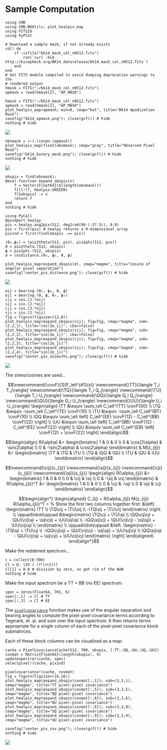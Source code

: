 # Sample Computation

```@example guide
using CMB
using CMB.BKUtils: plot_healpix_map
using FITSIO
using PyPlot
```

```@setup guide
# Download a sample mask, if not already exists
cd() do
    if ~isfile("bk14_mask_cel_n0512.fits")
        run(`curl -kLO http://bicepkeck.org/BK14_datarelease/bk14_mask_cel_n0512.fits`)
    end
end
# Get FITS module compiled to avoid dumping deprecation warnings to the
# rendered output
hmask = FITS("~/bk14_mask_cel_n0512.fits")
apmask = read(hmask[2], "AP_MASK")
```
```@example guide
hmask = FITS("~/bk14_mask_cel_n0512.fits")
apmask = read(hmask[2], "AP_MASK")
plot_healpix_map(apmask; min=0, cmap="hot", title="BK14 Apodization Mask")
savefig("bk14_apmask.png"); close(gcf()) # hide
nothing # hide
```
![](bk14_apmask.png)

```@example guide
obsmask = (~).(isnan.(apmask))
plot_healpix_map(float(obsmask); cmap="gray", title="Observed Pixel Mask")
savefig("bk14_binary_mask.png"); close(gcf()) # hide
nothing # hide
```
![](bk14_binary_mask.png)

```@example guide
obspix = find(obsmask);
@eval function expand_obspix(v)
    f = Vector{Float64}($(length(obsmask)))
    fill!(f, Healpix.UNSEEN)
    f[$obspix] .= v
    return f
end
nothing # hide
```

```@example guide
using PyCall
@pyimport healpy
pix = healpy.ang2pix(512, deg2rad(90-(-57.5)), 0.0)
pix = first(pix) # healpy returns a 0-dimensional array
pixind = first(find(obspix .== pix))
```

```@example guide
(θ₀,ϕ₀) = (pix2theta(512, pix), pix2phi(512, pix))
θ = pix2theta.(512, obspix)
ϕ = pix2phi.(512, obspix)
σ = cosdistance.(θ₀, ϕ₀, θ, ϕ)
```

```@example guide
plot_healpix_map(expand_obspix(σ), cmap="magma", title="Cosine of angular pixel separation")
savefig("center_pix_distance.png"); close(gcf()) # hide
```
![](center_pix_distance.png)

```@example guide
αij = bearing.(θ₀, ϕ₀, θ, ϕ)
αji = bearing.(θ, ϕ, θ₀, ϕ₀)
cij = cos.(2.*αij)
sij = sin.(2.*αij)
cji = cos.(2.*αji)
sji = sin.(2.*αji)
fig = figure(figsize=(12,8))
plot_healpix_map(expand_obspix(cij); fig=fig, cmap="magma", sub=(2,2,1), title="cos(2α_ij)", cbar=false)
plot_healpix_map(expand_obspix(sij); fig=fig, cmap="magma", sub=(2,2,2), title="sin(2α_ij)", cbar=false)
plot_healpix_map(expand_obspix(cji); fig=fig, cmap="magma", sub=(2,2,3), title="cos(2α_ji)")
plot_healpix_map(expand_obspix(sji); fig=fig, cmap="magma", sub=(2,2,4), title="sin(2α_ji)")
savefig("center_pix_azimuths.png"); close(gcf()) # hide
```
![](center_pix_azimuths.png)

The sines/cosines are used...
```math
\newcommand{\covF}[1]{F_\ell^{#1}(x)}
\newcommand{\TT}{\langle T_i T_j\rangle}
\newcommand{\TQ}{\langle T_i Q_j\rangle}
\newcommand{\TU}{\langle T_i U_j\rangle}
\newcommand{\QQ}{\langle Q_i Q_j\rangle}
\newcommand{\QU}{\langle Q_i U_j\rangle}
\newcommand{\UU}{\langle U_i U_j\rangle}
\begin{align}
    \TT &\equiv \sum_\ell C_\ell^{TT} \covF{00}
    \\
    \TQ &\equiv -\sum_\ell C_\ell^{TE} \covF{10}
    \\
    \TU &\equiv -\sum_\ell C_\ell^{BT} \covF{10}
    \\
    \QQ &\equiv \sum_\ell
        \left[ C_\ell^{EE} \covF{12} - C_\ell^{BB} \covF{22} \right]
    \\
    \UU &\equiv \sum_\ell
        \left[ C_\ell^{BB} \covF{12} - C_\ell^{EE} \covF{22} \right]
    \\
    \QU &\equiv \sum_\ell
        C_\ell^{EB} \left[ \covF{12} + \covF{22} \right]
\end{align}
```

```math
\begin{align}
    R(\alpha) &= \begin{bmatrix}
        1 & 0 & 0 \\
        0 &  \cos(2\alpha) & \sin(2\alpha) \\
        0 & -\sin(2\alpha) & \cos(2\alpha)
    \end{bmatrix}
    &
    M(z_{ij}) &= \begin{bmatrix}
        \TT & \TQ & \TU \\
        \TQ & \QQ & \QU \\
        \TU & \QU & \UU
    \end{bmatrix}
\end{align}
```

```math
\newcommand{\cij}{c_{ij}}
\newcommand{\sij}{s_{ij}}
\newcommand{\cji}{c_{ji}}
\newcommand{\sji}{s_{ji}}
\begin{align}
    R(\alpha_{ij}) &= \begin{bmatrix}
        1 & 0 & 0 \\
        0 &  \cij & \sij \\
        0 & -\sij & \cij
    \end{bmatrix}
    &
    R(\alpha_{ji})^T &= \begin{bmatrix}
        1 & 0 & 0 \\
        0 & \cji & -\sji \\
        0 & \sji &  \cji
    \end{bmatrix}
\end{align}
```

```math
\begin{align*}
    \begin{aligned}
    C_{ij} = R(\alpha_{ij}) M(z_{ij}) R(\alpha_{ji})^T =
        % Show the first two columns together first:
        &\left[ \begin{matrix}
            \TT \\
            \TQ\cij + \TU\sij \\
            -\TQ\sij + \TU\cij
        \end{matrix} \right.
    \\
        \qquad\ldots\qquad
        &\begin{matrix}
            \TQ\cji + \TU\sji \\
            \QQ\cij\cji + \QU(\cij\sji + \sij\cji) + \UU\sij\sji \\
            -\QQ\sij\cji + \QU(\cij\cji - \sij\sji) + \UU\cij\sji \\
        \end{matrix}
    \\
        \qquad\ldots\qquad
        &\left. \begin{matrix}
            -\TQ\sji + \TU\cji \\
            -\QQ\cij\sji + \QU(\cij\cji - \sij\sji) + \UU\sij\cji \\
            \QQ\sij\sji - \QU(\cij\sji + \sij\cji) + \UU\cij\cji
        \end{matrix} \right]
    \end{aligned}
\end{align*}
```

Make the reddened spectrum...
```@example guide
ℓ = collect(0:700)
Cl = @. (2π / (ℓ*(ℓ+1)))
Cl[1] = 0.0 # division by zero, so get rid of the NaN
nothing # hide
```
Make the input spectrum be a TT + BB (no EE) spectrum:
```@example guide
spec = zeros(Float64, 701, 6)
spec[:,1] .= Cl # TT
spec[:,3] .= Cl # EE
```

The [`pixelcovariance`](@ref) function makes use of the angular separation and
bearing angles to compute the pixel-pixel covariance terms according to
Tegmark, et. al. and sum over the input spectrum. It then returns terms
appropriate for a single column of each of the pixel-pixel covariance block
submatrices.

Each of these block columns can be visualized as a map:
```@example guide
cache = PixelCovarianceCache(512, 700, obspix, [:TT,:QQ,:QU,:UQ,:UU])
covmat = Matrix{Float64}(length(obspix), 9)
updatespectra!(cache, spec)
selectpixel!(cache, pixind)

pixelcovariance!(cache, covmat)
fig = figure(figsize=(16,16))
plot_healpix_map(expand_obspix(covmat[:,1]); sub=(3,3,1), cmap="magma", title="TT pixel-pixel covariance")
plot_healpix_map(expand_obspix(covmat[:,5]); sub=(3,3,5), cmap="magma", title="QQ pixel-pixel covariance")
plot_healpix_map(expand_obspix(covmat[:,8]); sub=(3,3,6), cmap="magma", title="QU pixel-pixel covariance")
plot_healpix_map(expand_obspix(covmat[:,6]); sub=(3,3,8), cmap="magma", title="UQ pixel-pixel covariance")
plot_healpix_map(expand_obspix(covmat[:,9]); sub=(3,3,9), cmap="magma", title="UU pixel-pixel covariance")

savefig("center_pix_cov.png"); close(gcf()) # hide
nothing # hide
```
![](center_pix_cov.png)

